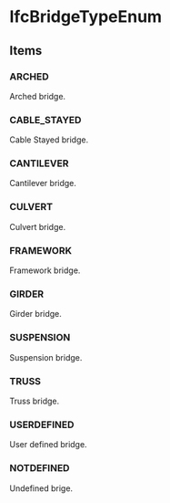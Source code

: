 # IfcBridgeTypeEnum

## Items

### ARCHED
Arched bridge.

### CABLE_STAYED
Cable Stayed bridge.

### CANTILEVER
Cantilever bridge.

### CULVERT
Culvert bridge.

### FRAMEWORK
Framework bridge.

### GIRDER
Girder bridge.

### SUSPENSION
Suspension bridge.

### TRUSS
Truss bridge.

### USERDEFINED
User defined bridge.

### NOTDEFINED
Undefined brige.

